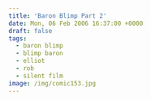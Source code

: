 ```yaml
---
title: 'Baron Blimp Part 2'
date: Mon, 06 Feb 2006 16:37:00 +0000
draft: false
tags:
  - baron blimp
  - blimp baron
  - elliot
  - rob
  - silent film
image: /img/comic153.jpg
---
```


